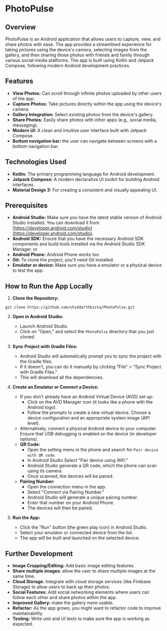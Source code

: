 # PhotoPulse

## Overview

PhotoPulse is an Android application that allows users to capture, view, and share photos with ease. The app provides a streamlined experience for taking pictures using the device's camera, selecting images from the gallery, and then sharing those photos with friends and family through various social media platforms. The app is built using Kotlin and Jetpack Compose, following modern Android development practices.

## Features
*   **View Photos:** Can scroll through infinite photos uploaded by other users of the app.
*   **Capture Photos:** Take pictures directly within the app using the device's camera.
*   **Gallery Integration:** Select existing photos from the device's gallery.
*   **Share Photos:** Easily share photos with other apps (e.g., social media, messaging).
*   **Modern UI:** A clean and intuitive user interface built with Jetpack Compose.
*   **Bottom navigation bar:** the user can navigate between screens with a bottom navigation bar.

## Technologies Used

*   **Kotlin:** The primary programming language for Android development.
*   **Jetpack Compose:** A modern declarative UI toolkit for building Android interfaces.
*   **Material Design 3:** For creating a consistent and visually appealing UI.

## Prerequisites

*   **Android Studio:** Make sure you have the latest stable version of Android Studio installed. You can download it from [https://developer.android.com/studio](https://developer.android.com/studio).
*   **Android SDK:** Ensure that you have the necessary Android SDK components and build tools installed via the Android Studio SDK Manager. or
*   **Android Phone:** Android Phone works too
*   **Git:** To clone the project, you'll need Git installed.
*   **Emulator or device:** Make sure you have a emulator or a physical device to test the app.

## How to Run the App Locally

1.  **Clone the Repository:**
```
git clone https://github.com/shiddarthbista/PhotoPulse.git
```

2.  **Open in Android Studio:**

    *   Launch Android Studio.
    *   Click on "Open," and select the `PhotoPulse` directory that you just cloned.

3.  **Sync Project with Gradle Files:**

    *   Android Studio will automatically prompt you to sync the project with the Gradle files.
    *   If it doesn't, you can do it manually by clicking "File" > "Sync Project with Gradle Files."
    * This will download all the dependencies.

4.  **Create an Emulator or Connect a Device:**

    *   If you don't already have an Android Virtual Device (AVD) set up:
        *   Click on the AVD Manager icon (it looks like a phone with the Android logo).
        *   Follow the prompts to create a new virtual device. Choose a device configuration and an appropriate system image (API level).
    *   Alternatively, connect a physical Android device to your computer. Ensure that USB debugging is enabled on the device (in developer options).
    *   **QR Code:**
        *   Open the setting menu in the phone and search for `Pair device with QR code`.
        *   In Android Studio Select "Pair device using Wifi."
        *   Android Studio generate a QR code, which the phone can scan using its camera.
        *   Once scanned, the devices will be paired.
    *   **Pairing Number:**
        *   Open the connection menu in the app.
        *   Select "Connect via Pairing Number."
        *   Android Studio will generate a unique pairing number.
        *   Enter that number on your Android Phone.
        *   The devices will then be paired.

5.  **Run the App:**

    *   Click the "Run" button (the green play icon) in Android Studio.
    *   Select your emulator or connected device from the list.
    *   The app will be built and launched on the selected device.

## Further Development

*   **Image Cropping/Editing:** Add basic image editing features.
* **Share multiple images**: allow the user to share multiple images at the same time.
*   **Cloud Storage:** Integrate with cloud storage services (like Firebase Storage) to allow users to back up their photos.
*   **Social Features:** Add social networking elements where users can follow each other and share photos within the app.
* **Improved Gallery:** make the gallery more usable.
*   **Refactor:** As the app grows, you might want to refactor code to improve maintainability.
*   **Testing:** Write unit and UI tests to make sure the app is working as expected.
